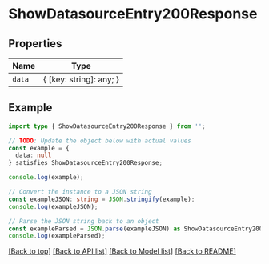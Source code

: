 # ShowDatasourceEntry200Response

## Properties

| Name   | Type                    |
| ------ | ----------------------- |
| `data` | { [key: string]: any; } |

## Example

```typescript
import type { ShowDatasourceEntry200Response } from '';

// TODO: Update the object below with actual values
const example = {
  data: null
} satisfies ShowDatasourceEntry200Response;

console.log(example);

// Convert the instance to a JSON string
const exampleJSON: string = JSON.stringify(example);
console.log(exampleJSON);

// Parse the JSON string back to an object
const exampleParsed = JSON.parse(exampleJSON) as ShowDatasourceEntry200Response;
console.log(exampleParsed);
```

[[Back to top]](#) [[Back to API list]](../README.md#api-endpoints) [[Back to Model list]](../README.md#models) [[Back to README]](../README.md)
